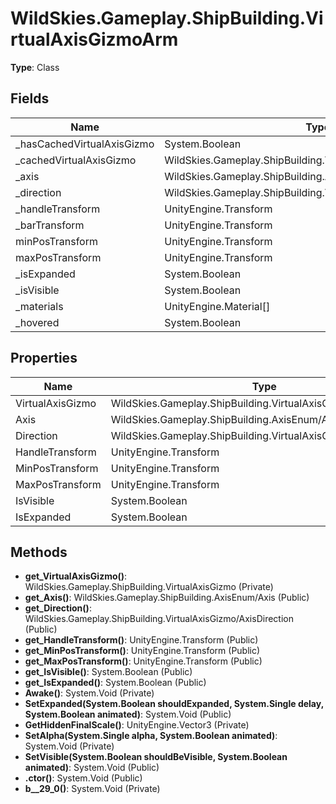 ﻿# WildSkies.Gameplay.ShipBuilding.VirtualAxisGizmoArm

**Type**: Class

## Fields

| Name | Type | Access |
|------|------|--------|
| _hasCachedVirtualAxisGizmo | System.Boolean | Private |
| _cachedVirtualAxisGizmo | WildSkies.Gameplay.ShipBuilding.VirtualAxisGizmo | Private |
| _axis | WildSkies.Gameplay.ShipBuilding.AxisEnum/Axis | Private |
| _direction | WildSkies.Gameplay.ShipBuilding.VirtualAxisGizmo/AxisDirection | Private |
| _handleTransform | UnityEngine.Transform | Private |
| _barTransform | UnityEngine.Transform | Private |
| minPosTransform | UnityEngine.Transform | Private |
| maxPosTransform | UnityEngine.Transform | Private |
| _isExpanded | System.Boolean | Private |
| _isVisible | System.Boolean | Private |
| _materials | UnityEngine.Material[] | Private |
| _hovered | System.Boolean | Private |

## Properties

| Name | Type | Access |
|------|------|--------|
| VirtualAxisGizmo | WildSkies.Gameplay.ShipBuilding.VirtualAxisGizmo | Private |
| Axis | WildSkies.Gameplay.ShipBuilding.AxisEnum/Axis | Public |
| Direction | WildSkies.Gameplay.ShipBuilding.VirtualAxisGizmo/AxisDirection | Public |
| HandleTransform | UnityEngine.Transform | Public |
| MinPosTransform | UnityEngine.Transform | Public |
| MaxPosTransform | UnityEngine.Transform | Public |
| IsVisible | System.Boolean | Public |
| IsExpanded | System.Boolean | Public |

## Methods

- **get_VirtualAxisGizmo()**: WildSkies.Gameplay.ShipBuilding.VirtualAxisGizmo (Private)
- **get_Axis()**: WildSkies.Gameplay.ShipBuilding.AxisEnum/Axis (Public)
- **get_Direction()**: WildSkies.Gameplay.ShipBuilding.VirtualAxisGizmo/AxisDirection (Public)
- **get_HandleTransform()**: UnityEngine.Transform (Public)
- **get_MinPosTransform()**: UnityEngine.Transform (Public)
- **get_MaxPosTransform()**: UnityEngine.Transform (Public)
- **get_IsVisible()**: System.Boolean (Public)
- **get_IsExpanded()**: System.Boolean (Public)
- **Awake()**: System.Void (Private)
- **SetExpanded(System.Boolean shouldExpanded, System.Single delay, System.Boolean animated)**: System.Void (Public)
- **GetHiddenFinalScale()**: UnityEngine.Vector3 (Private)
- **SetAlpha(System.Single alpha, System.Boolean animated)**: System.Void (Private)
- **SetVisible(System.Boolean shouldBeVisible, System.Boolean animated)**: System.Void (Public)
- **.ctor()**: System.Void (Public)
- **<SetExpanded>b__29_0()**: System.Void (Private)

